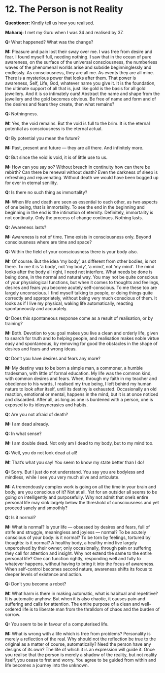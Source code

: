 # 12. The Person is not Reality

**Questioner:** Kindly tell us how you realised.

**Maharaj:** I met my Guru when I was 34 and realised by 37.

**Q:** What happened? What was the change?

**M:** Pleasure and pain lost their sway over me. I was free from desire and fear. I found myself full, needing nothing. I saw that in the ocean of pure awareness, on the surface of the universal consciousness, the numberless waves of the phenomenal worlds arise and subside beginninglessly and endlessly. As consciousness, they are all me. As events they are all mine. There is a mysterious power that looks after them. That power is awareness, Self, Life, God, whatever name you give it. It is the foundation, the ultimate support of all that is, just like gold is the basis for all gold jewellery. And it is so intimately ours! Abstract the name and shape from the jewellery and the gold becomes obvious. Be free of name and form and of the desires and fears they create, then what remains?

**Q:** Nothingness.

**M:** Yes, the void remains. But the void is full to the brim. It is the eternal potential as consciousness is the eternal actual.

**Q:** By potential you mean the future?

**M:** Past, present and future — they are all there. And infinitely more.

**Q:** But since the void is void, it is of little use to us.

**M:** How can you say so? Without breach in continuity how can there be rebirth? Can there be renewal without death? Even the darkness of sleep is refreshing and rejuvenating. Without death we would have been bogged up for ever in eternal senility.

**Q:** Is there no such thing as immortality?

**M:** When life and death are seen as essential to each other, as two aspects of one being, that is immortality. To see the end in the beginning and beginning in the end is the intimation of eternity. Definitely, immortality is not continuity. Only the process of change continues. Nothing lasts.

**Q:** Awareness lasts?

**M:** Awareness is not of time. Time exists in consciousness only. Beyond consciousness where are time and space?

**Q:** Within the field of your consciousness there is your body also.

**M:** Of course. But the idea ‘my body’, as different from other bodies, is not there. To me it is ‘a body’, not ‘my body’, ‘a mind’, not ‘my mind’. The mind looks after the body all right, I need not interfere. What needs be done is being done, in the normal and natural way. 
You may not be quite conscious of your physiological functions, but when it comes to thoughts and feelings, desires and fears you become acutely self-conscious. To me these too are largely unconscious. I find myself talking to people, or doing things quite correctly and appropriately, without being very much conscious of them. It looks as if I live my physical, waking life automatically, reacting spontaneously and accurately.

**Q:** Does this spontaneous response come as a result of realisation, or by training?

**M:** Both. Devotion to you goal makes you live a clean and orderly life, given to search for truth and to helping people, and realisation makes noble virtue easy and spontaneous, by removing for good the obstacles in the shape of desires and fears and wrong ideas.

**Q:** Don’t you have desires and fears any more?

**M:** My destiny was to be born a simple man, a commoner, a humble tradesman, with little of formal education. My life was the common kind, with common desires and fears. When, through my faith in my teacher and obedience to his words, I realised my true being, I left behind my human nature to look after itself, until its destiny is exhausted. Occasionally an old reaction, emotional or mental, happens in the mind, but it is at once noticed and discarded. After all, as long as one is burdened with a person, one is exposed to its idiosyncrasies and habits.

**Q:** Are you not afraid of death?

**M:** I am dead already.

**Q:** In what sense?

**M:** I am double dead. Not only am I dead to my body, but to my mind too.

**Q:** Well, you do not look dead at all!

**M:** That’s what you say! You seem to know my state better than I do!

**Q:** Sorry. But I just do not understand. You say you are bodyless and mindless, while I see you very much alive and articulate.

**M:** A tremendously complex work is going on all the time in your brain and body, are you conscious of it? Not at all. Yet for an outsider all seems to be going on intelligently and purposefully. Why not admit that one’s entire personal life may sink largely below the threshold of consciousness and yet proceed sanely and smoothly?

**Q:** Is it normal?

**M:** What is normal? Is your life — obsessed by desires and fears, full of strife and struggle, meaningless and joyless — normal? To be acutely conscious of your body: is it normal? To be torn by feelings, tortured by thoughts: is it normal? A healthy body, a healthy mind live largely unperceived by their owner; only occasionally, through pain or suffering they call for attention and insight. Why not extend the same to the entire personal life? One can function rightly, responding well and fully to whatever happens, without having to bring it into the focus of awareness. When self-control becomes second nature, awareness shifts its focus to deeper levels of existence and action.

**Q:** Don’t you become a robot?

**M:** What harm is there in making automatic, what is habitual and repetitive? It is automatic anyhow. But when it is also chaotic, it causes pain and suffering and calls for attention. The entire purpose of a clean and well-ordered life is to liberate man from the thralldom of chaos and the burden of sorrow.

**Q:** You seem to be in favour of a computerised life.

**M:** What is wrong with a life which is free from problems? Personality is merely a reflection of the real. Why should not the reflection be true to the original as a matter of course, automatically? Need the person have any designs of its own? The life of which it is an expression will guide it. Once you realise that the person is merely a shadow of the reality, but not reality itself, you cease to fret and worry. You agree to be guided from within and life becomes a journey into the unknown.